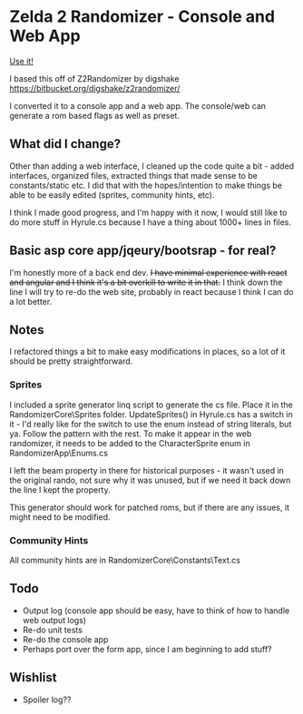 
# Zelda 2 Randomizer - Console and Web App

[Use it!](https://zeldaiirandomizer.com)

I based this off of Z2Randomizer by digshake https://bitbucket.org/digshake/z2randomizer/

I converted it to a console app and a web app. The console/web can generate a rom based flags as well as preset.

## What did I change?

Other than adding a web interface, I cleaned up the code quite a bit - added interfaces, organized files, extracted things that made sense to be constants/static etc. I did that with the hopes/intention to make things be able to be easily edited (sprites, community hints, etc).

I think I made good progress, and I'm happy with it now, I would still like to do more stuff in Hyrule.cs because I have a thing about 1000+ lines in files.

## Basic asp core app/jqeury/bootsrap - for real?

I'm honestly more of a back end dev. ~~I have minimal experience with react and angular and I think it's a bit overkill to write it in that.~~ I think down the line I will try to  re-do the web site, probably in react because I think I can do a lot better.

## Notes

I refactored things a bit to make easy modifications in places, so a lot of it should be pretty straightforward.

### Sprites

I included a sprite generator linq script to generate the cs file. Place it in the RandomizerCore\Sprites folder.
UpdateSprites() in Hyrule.cs has a switch in it - I'd really like for the switch to use the enum instead of string literals, but ya. Follow the pattern with the rest.
To make it appear in the web randomizer, it needs to be added to the CharacterSprite enum in RandomizerApp\Enums.cs

I left the beam property in there for historical purposes - it wasn't used in the original rando, not sure why it was unused, but if we need it back down the line I kept the property.

This generator should work for patched roms, but if there are any issues, it might need to be modified.

### Community Hints

All community hints are in RandomizerCore\Constants\Text.cs


## Todo

* Output log (console app should be easy, have to think of how to handle web output logs)
* Re-do unit tests
* Re-do the console app
* Perhaps port over the form app, since I am beginning to add stuff?
  
## Wishlist
* Spoiler log??
